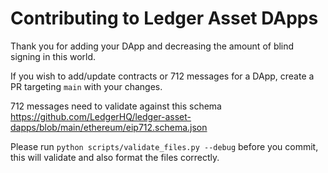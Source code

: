 # Contributing to Ledger Asset DApps

Thank you for adding your DApp and decreasing the amount of blind signing in this world.

If you wish to add/update contracts or 712 messages for a DApp, create a PR targeting ``main`` with your changes.

712 messages need to validate against this schema https://github.com/LedgerHQ/ledger-asset-dapps/blob/main/ethereum/eip712.schema.json

Please run `python scripts/validate_files.py --debug` before you commit, this will validate and also format the files correctly.
